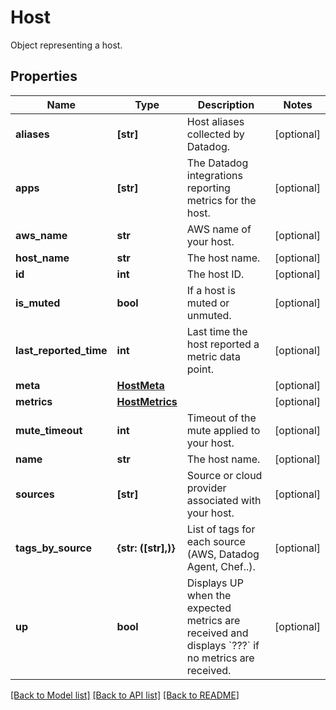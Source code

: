# Host

Object representing a host.

## Properties

| Name                   | Type                              | Description                                                                                                 | Notes      |
| ---------------------- | --------------------------------- | ----------------------------------------------------------------------------------------------------------- | ---------- |
| **aliases**            | **[str]**                         | Host aliases collected by Datadog.                                                                          | [optional] |
| **apps**               | **[str]**                         | The Datadog integrations reporting metrics for the host.                                                    | [optional] |
| **aws_name**           | **str**                           | AWS name of your host.                                                                                      | [optional] |
| **host_name**          | **str**                           | The host name.                                                                                              | [optional] |
| **id**                 | **int**                           | The host ID.                                                                                                | [optional] |
| **is_muted**           | **bool**                          | If a host is muted or unmuted.                                                                              | [optional] |
| **last_reported_time** | **int**                           | Last time the host reported a metric data point.                                                            | [optional] |
| **meta**               | [**HostMeta**](HostMeta.md)       |                                                                                                             | [optional] |
| **metrics**            | [**HostMetrics**](HostMetrics.md) |                                                                                                             | [optional] |
| **mute_timeout**       | **int**                           | Timeout of the mute applied to your host.                                                                   | [optional] |
| **name**               | **str**                           | The host name.                                                                                              | [optional] |
| **sources**            | **[str]**                         | Source or cloud provider associated with your host.                                                         | [optional] |
| **tags_by_source**     | **{str: ([str],)}**               | List of tags for each source (AWS, Datadog Agent, Chef..).                                                  | [optional] |
| **up**                 | **bool**                          | Displays UP when the expected metrics are received and displays &#x60;???&#x60; if no metrics are received. | [optional] |

[[Back to Model list]](README.md#documentation-for-models) [[Back to API list]](README.md#documentation-for-api-endpoints) [[Back to README]](README.md)
